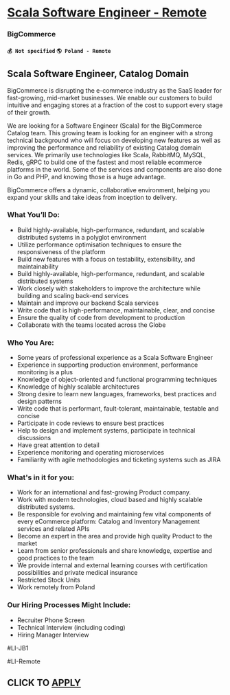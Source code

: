 # [Scala Software Engineer - Remote](https://www.remotewlb.com/apply/scala-software-engineer-remote-113695)  
### BigCommerce  
#### `💰 Not specified` `🌎 Poland - Remote`  

## **Scala Software Engineer, Catalog Domain**

BigCommerce is disrupting the e-commerce industry as the SaaS leader for fast-growing, mid-market businesses. We enable our customers to build intuitive and engaging stores at a fraction of the cost to support every stage of their growth.

We are looking for a Software Engineer (Scala) for the BigCommerce Catalog team. This growing team is looking for an engineer with a strong technical background who will focus on developing new features as well as improving the performance and reliability of existing Catalog domain services. We primarily use technologies like Scala, RabbitMQ, MySQL, Redis, gRPC to build one of the fastest and most reliable ecommerce platforms in the world. Some of the services and components are also done in Go and PHP, and knowing those is a huge advantage.

BigCommerce offers a dynamic, collaborative environment, helping you expand your skills and take ideas from inception to delivery.

### **What You’ll Do:**

  * Build highly-available, high-performance, redundant, and scalable distributed systems in a polyglot environment
  * Utilize performance optimisation techniques to ensure the responsiveness of the platform
  * Build new features with a focus on testability, extensibility, and maintainability
  * Build highly-available, high-performance, redundant, and scalable distributed systems
  * Work closely with stakeholders to improve the architecture while building and scaling back-end services
  * Maintain and improve our backend Scala services
  * Write code that is high-performance, maintainable, clear, and concise
  * Ensure the quality of code from development to production
  * Collaborate with the teams located across the Globe

### **Who You Are:**

  * Some years of professional experience as a Scala Software Engineer
  * Experience in supporting production environment, performance monitoring is a plus
  * Knowledge of object-oriented and functional programming techniques
  * Knowledge of highly scalable architectures
  * Strong desire to learn new languages, frameworks, best practices and design patterns
  * Write code that is performant, fault-tolerant, maintainable, testable and concise
  * Participate in code reviews to ensure best practices
  * Help to design and implement systems, participate in technical discussions
  * Have great attention to detail
  * Experience monitoring and operating microservices
  * Familiarity with agile methodologies and ticketing systems such as JIRA

### **What's in it for you:**

  * Work for an international and fast-growing Product company.
  * Work with modern technologies, cloud based and highly scalable distributed systems.
  * Be responsible for evolving and maintaining few vital components of every eCommerce platform: Catalog and Inventory Management services and related APIs
  * Become an expert in the area and provide high quality Product to the market
  * Learn from senior professionals and share knowledge, expertise and good practices to the team
  * We provide internal and external learning courses with certification possibilities and private medical insurance
  * Restricted Stock Units
  * Work remotely from Poland

### **Our Hiring Processes Might Include:**

  * Recruiter Phone Screen
  * Technical Interview (including coding)
  * Hiring Manager Interview

#LI-JB1

#LI-Remote

  
## CLICK TO [APPLY](https://www.remotewlb.com/apply/scala-software-engineer-remote-113695)

